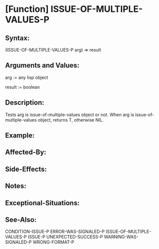 # [Function] ISSUE-OF-MULTIPLE-VALUES-P

## Syntax:

(ISSUE-OF-MULTIPLE-VALUES-P arg) => result

## Arguments and Values:

arg := any lisp object

result := boolean

## Description:
Tests arg is issue-of-multiple-values object or not.
When arg is issue-of-multiple-values object, returns T, otherwise NIL.

## Example:

## Affected-By:

## Side-Effects:

## Notes:

## Exceptional-Situations:

## See-Also:

CONDITION-ISSUE-P
ERROR-WAS-SIGNALED-P
ISSUE-OF-MULTIPLE-VALUES-P
ISSUE-P
UNEXPECTED-SUCCESS-P
WARNING-WAS-SIGNALED-P
WRONG-FORMAT-P
